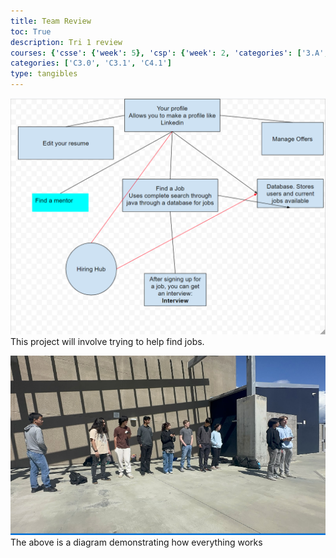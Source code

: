 ```yaml
---
title: Team Review
toc: True
description: Tri 1 review
courses: {'csse': {'week': 5}, 'csp': {'week': 2, 'categories': ['3.A', '5.B']}, 'csa': {'week': 18}}
categories: ['C3.0', 'C3.1', 'C4.1']
type: tangibles
---
```

![Alt text](image-3.png)
This project will involve trying to help find jobs.

![Alt text](image-4.png)
The above is a diagram demonstrating how everything works